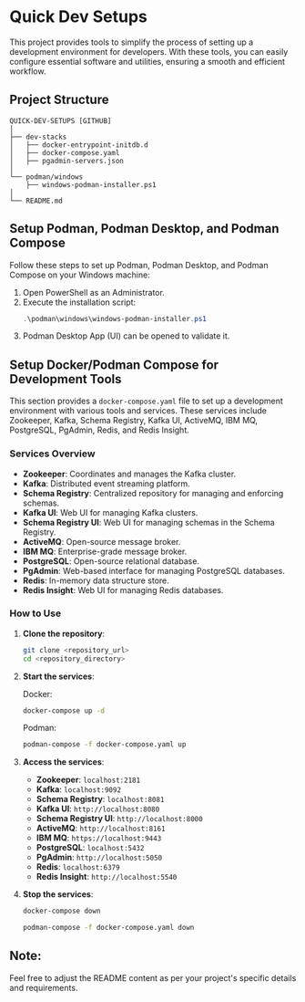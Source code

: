 # Quick Dev Setups

This project provides tools to simplify the process of setting up a development environment for developers. With these tools, you can easily configure essential software and utilities, ensuring a smooth and efficient workflow.

## Project Structure

```
QUICK-DEV-SETUPS [GITHUB]
│
├── dev-stacks
│   ├── docker-entrypoint-initdb.d
│   ├── docker-compose.yaml
│   ├── pgadmin-servers.json
│
└── podman/windows
    ├── windows-podman-installer.ps1
│
└── README.md
```

## Setup Podman, Podman Desktop, and Podman Compose

Follow these steps to set up Podman, Podman Desktop, and Podman Compose on your Windows machine:

1. Open PowerShell as an Administrator.
2. Execute the installation script:
   ```powershell
   .\podman\windows\windows-podman-installer.ps1
   ```
3. Podman Desktop App (UI) can be opened to validate it. 


## Setup Docker/Podman Compose for Development Tools

This section provides a `docker-compose.yaml` file to set up a development environment with various tools and services. These services include Zookeeper, Kafka, Schema Registry, Kafka UI, ActiveMQ, IBM MQ, PostgreSQL, PgAdmin, Redis, and Redis Insight.

### Services Overview

- **Zookeeper**: Coordinates and manages the Kafka cluster.
- **Kafka**: Distributed event streaming platform.
- **Schema Registry**: Centralized repository for managing and enforcing schemas.
- **Kafka UI**: Web UI for managing Kafka clusters.
- **Schema Registry UI**: Web UI for managing schemas in the Schema Registry.
- **ActiveMQ**: Open-source message broker.
- **IBM MQ**: Enterprise-grade message broker.
- **PostgreSQL**: Open-source relational database.
- **PgAdmin**: Web-based interface for managing PostgreSQL databases.
- **Redis**: In-memory data structure store.
- **Redis Insight**: Web UI for managing Redis databases.

### How to Use

1. **Clone the repository**:
   ```bash
   git clone <repository_url>
   cd <repository_directory>
   ```

2. **Start the services**:

   Docker: 
   ```bash
   docker-compose up -d
   ```

   Podman:
   ```bash
   podman-compose -f docker-compose.yaml up
   ```

3. **Access the services**:

   - **Zookeeper**: `localhost:2181`
   - **Kafka**: `localhost:9092`
   - **Schema Registry**: `localhost:8081`
   - **Kafka UI**: `http://localhost:8080`
   - **Schema Registry UI**: `http://localhost:8000`
   - **ActiveMQ**: `http://localhost:8161`
   - **IBM MQ**: `https://localhost:9443`
   - **PostgreSQL**: `localhost:5432`
   - **PgAdmin**: `http://localhost:5050`
   - **Redis**: `localhost:6379`
   - **Redis Insight**: `http://localhost:5540`

4. **Stop the services**:
   ```bash
   docker-compose down
   ```

   ```bash
   podman-compose -f docker-compose.yaml down
   ```


## Note: 
Feel free to adjust the README content as per your project's specific details and requirements.

